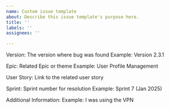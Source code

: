 ```yaml
---
name: Custom issue template
about: Describe this issue template's purpose here.
title: ''
labels: ''
assignees: ''

---
```


Version:
The version where bug was found
Example: Version 2.3.1

Epic:
Related Epic or theme
Example: User Profile Management

User Story:
Link to the related user story

Sprint:
Sprint number for resolution
Example: Sprint 7 (Jan 2025)

Additional Information:
Example: I was using the VPN
